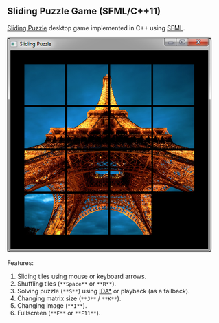 ## Sliding Puzzle Game (SFML/C++11)

[Sliding Puzzle](http://en.wikipedia.org/wiki/Sliding_puzzle) desktop game implemented in C++ using [SFML](http://www.sfml-dev.org/).

![](https://raw.githubusercontent.com/pkoper/sliding-puzzle/master/doc/images/screenshot.png)

Features:
 1. Sliding tiles using mouse or keyboard arrows.
 2. Shuffling tiles (`**Space**` or `**R**`).
 3. Solving puzzle (`**S**`) using [IDA*](http://en.wikipedia.org/wiki/IDA*) or playback (as a failback).
 4. Changing matrix size (`**J**` / `**K**`).
 5. Changing image (`**I**`).
 6. Fullscreen (`**F**` or `**F11**`).



